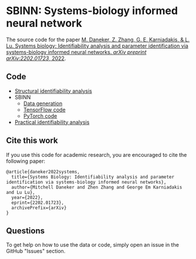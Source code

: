 # SBINN: Systems-biology informed neural network

The source code for the paper [M. Daneker, Z. Zhang, G. E. Karniadakis, & L. Lu. Systems biology: Identifiability analysis and parameter identification via systems-biology informed neural networks. *arXiv preprint arXiv:2202.01723*, 2022](https://arxiv.org/abs/2202.01723).

## Code

- [Structural identifiability analysis](structural_identifiability.ipynb)
- SBINN
    - [Data generation](sbinn/data_generation.py)
    - [TensorFlow code](sbinn/sbinn_tf.py)
    - [PyTorch code](sbinn/sbinn_pytorch.py)
- [Practical identifiability analysis](practical_identifiability.jl)

## Cite this work

If you use this code for academic research, you are encouraged to cite the following paper:

```
@article{daneker2022systems,
  title={Systems Biology: Identifiability analysis and parameter identification via systems-biology informed neural networks}, 
  author={Mitchell Daneker and Zhen Zhang and George Em Karniadakis and Lu Lu},
  year={2022},
  eprint={2202.01723},
  archivePrefix={arXiv}
}
```

## Questions

To get help on how to use the data or code, simply open an issue in the GitHub "Issues" section.
